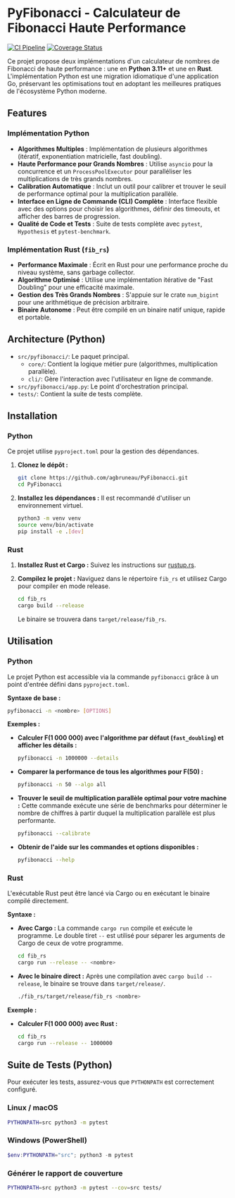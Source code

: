 # PyFibonacci - Calculateur de Fibonacci Haute Performance

[![CI Pipeline](https://github.com/agbruneau/PyFibonacci/actions/workflows/ci.yml/badge.svg)](https://github.com/agbruneau/PyFibonacci/actions/workflows/ci.yml)
[![Coverage Status](https://coveralls.io/repos/github/agbruneau/PyFibonacci/badge.svg?branch=main)](https://coveralls.io/github/agbruneau/PyFibonacci?branch=main)

Ce projet propose deux implémentations d'un calculateur de nombres de Fibonacci de haute performance : une en **Python 3.11+** et une en **Rust**. L'implémentation Python est une migration idiomatique d'une application Go, préservant les optimisations tout en adoptant les meilleures pratiques de l'écosystème Python moderne.

## Features

### Implémentation Python

-   **Algorithmes Multiples** : Implémentation de plusieurs algorithmes (itératif, exponentiation matricielle, fast doubling).
-   **Haute Performance pour Grands Nombres** : Utilise `asyncio` pour la concurrence et un `ProcessPoolExecutor` pour paralléliser les multiplications de très grands nombres.
-   **Calibration Automatique** : Inclut un outil pour calibrer et trouver le seuil de performance optimal pour la multiplication parallèle.
-   **Interface en Ligne de Commande (CLI) Complète** : Interface flexible avec des options pour choisir les algorithmes, définir des timeouts, et afficher des barres de progression.
-   **Qualité de Code et Tests** : Suite de tests complète avec `pytest`, `Hypothesis` et `pytest-benchmark`.

### Implémentation Rust (`fib_rs`)

-   **Performance Maximale** : Écrit en Rust pour une performance proche du niveau système, sans garbage collector.
-   **Algorithme Optimisé** : Utilise une implémentation itérative de "Fast Doubling" pour une efficacité maximale.
-   **Gestion des Très Grands Nombres** : S'appuie sur le crate `num_bigint` pour une arithmétique de précision arbitraire.
-   **Binaire Autonome** : Peut être compilé en un binaire natif unique, rapide et portable.

## Architecture (Python)

-   `src/pyfibonacci/`: Le paquet principal.
    -   `core/`: Contient la logique métier pure (algorithmes, multiplication parallèle).
    -   `cli/`: Gère l'interaction avec l'utilisateur en ligne de commande.
-   `src/pyfibonacci/app.py`: Le point d'orchestration principal.
-   `tests/`: Contient la suite de tests complète.

## Installation

### Python

Ce projet utilise `pyproject.toml` pour la gestion des dépendances.

1.  **Clonez le dépôt :**
    ```bash
    git clone https://github.com/agbruneau/PyFibonacci.git
    cd PyFibonacci
    ```

2.  **Installez les dépendances :**
    Il est recommandé d'utiliser un environnement virtuel.
    ```bash
    python3 -m venv venv
    source venv/bin/activate
    pip install -e .[dev]
    ```

### Rust

1.  **Installez Rust et Cargo :**
    Suivez les instructions sur [rustup.rs](https://rustup.rs/).

2.  **Compilez le projet :**
    Naviguez dans le répertoire `fib_rs` et utilisez Cargo pour compiler en mode release.
    ```bash
    cd fib_rs
    cargo build --release
    ```
    Le binaire se trouvera dans `target/release/fib_rs`.

## Utilisation

### Python

Le projet Python est accessible via la commande `pyfibonacci` grâce à un point d'entrée défini dans `pyproject.toml`.

**Syntaxe de base :**
```bash
pyfibonacci -n <nombre> [OPTIONS]
```

**Exemples :**

-   **Calculer F(1 000 000) avec l'algorithme par défaut (`fast_doubling`) et afficher les détails :**
    ```bash
    pyfibonacci -n 1000000 --details
    ```

-   **Comparer la performance de tous les algorithmes pour F(50) :**
    ```bash
    pyfibonacci -n 50 --algo all
    ```

-   **Trouver le seuil de multiplication parallèle optimal pour votre machine :**
    Cette commande exécute une série de benchmarks pour déterminer le nombre de chiffres à partir duquel la multiplication parallèle est plus performante.
    ```bash
    pyfibonacci --calibrate
    ```

-   **Obtenir de l'aide sur les commandes et options disponibles :**
    ```bash
    pyfibonacci --help
    ```

### Rust

L'exécutable Rust peut être lancé via Cargo ou en exécutant le binaire compilé directement.

**Syntaxe :**

-   **Avec Cargo :**
    La commande `cargo run` compile et exécute le programme. Le double tiret `--` est utilisé pour séparer les arguments de Cargo de ceux de votre programme.
    ```bash
    cd fib_rs
    cargo run --release -- <nombre>
    ```

-   **Avec le binaire direct :**
    Après une compilation avec `cargo build --release`, le binaire se trouve dans `target/release/`.
    ```bash
    ./fib_rs/target/release/fib_rs <nombre>
    ```

**Exemple :**

-   **Calculer F(1 000 000) avec Rust :**
    ```bash
    cd fib_rs
    cargo run --release -- 1000000
    ```

## Suite de Tests (Python)

Pour exécuter les tests, assurez-vous que `PYTHONPATH` est correctement configuré.

### Linux / macOS

```bash
PYTHONPATH=src python3 -m pytest
```

### Windows (PowerShell)

```powershell
$env:PYTHONPATH="src"; python3 -m pytest
```

### Générer le rapport de couverture

```bash
PYTHONPATH=src python3 -m pytest --cov=src tests/
```
